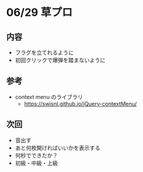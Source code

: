 # 06/29 草プロ

## 内容

- フラグを立てれるように
- 初回クリックで爆弾を踏まないように

## 参考

- context menu のライブラリ
  - <https://swisnl.github.io/jQuery-contextMenu/>

## 次回

- 音出す
- あと何枚開ければいいかを表示する
- 何秒でできたか？
- 初級・中級・上級
